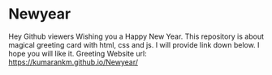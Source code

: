 # Newyear
Hey Github viewers Wishing you a Happy New Year.
This repository is about magical greeting card with html, css and js.
I will provide link down below.
I hope you will like it.
Greeting Website url: https://kumarankm.github.io/Newyear/
